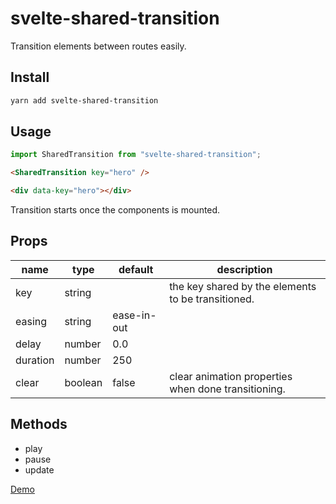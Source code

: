 # svelte-shared-transition

Transition elements between routes easily.

## Install

```bash
yarn add svelte-shared-transition
```

## Usage

```javascript
import SharedTransition from "svelte-shared-transition";
```

```html
<SharedTransition key="hero" />

<div data-key="hero"></div>
```

Transition starts once the components is mounted.

## Props

| name     | type    | default     | description                                         |
| -------- | ------- | ----------- | --------------------------------------------------- |
| key      | string  |             | the key shared by the elements to be transitioned.  |
| easing   | string  | ease-in-out |                                                     |
| delay    | number  | 0.0         |                                                     |
| duration | number  | 250         |                                                     |
| clear    | boolean | false       | clear animation properties when done transitioning. |

## Methods

- play
- pause
- update

[Demo](https://github.com/JoshuaAmaju/svelte-shared-transition)
